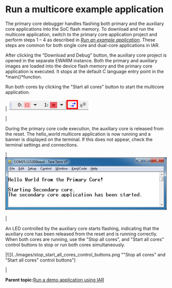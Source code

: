 # Run a multicore example application

The primary core debugger handles flashing both primary and the auxiliary core applications into the SoC flash memory. To download and run the multicore application, switch to the primary core application project and perform steps 1 – 4 as described in *[Run an example application](run_an_example_application_002.md#)*. These steps are common for both single core and dual-core applications in IAR.

After clicking the “Download and Debug" button, the auxiliary core project is opened in the separate EWARM instance. Both the primary and auxiliary images are loaded into the device flash memory and the primary core application is executed. It stops at the default C language entry point in the *main\(\)*function.

Run both cores by clicking the "Start all cores" button to start the multicore application.

|![](../images/start_all_cores_button.png "Start all cores button")

|

During the primary core code execution, the auxiliary core is released from the reset. The hello\_world multicore application is now running and a banner is displayed on the terminal. If this does not appear, check the terminal settings and connections.

|![](../images/hello_world_primary_core.png "Hello World from primary core message")

|

An LED controlled by the auxiliary core starts flashing, indicating that the auxiliary core has been released from the reset and is running correctly. When both cores are running, use the "Stop all cores", and "Start all cores" control buttons to stop or run both cores simultaneously.

|![](../images/stop_start_all_cores_control_buttons.png ""Stop all cores" and "Start all cores" control
										buttons")

|

**Parent topic:**[Run a demo application using IAR](../topics/run_a_demo_application_using_iar.md)

